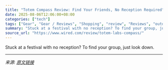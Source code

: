 ```yaml
---
title: "Totem Compass Review: Find Your Friends, No Reception Required"
date: 2025-08-06T12:06:00+08:00
categories: ["tech"]
tags: ["Gear", "Gear / Reviews", "Shopping", "review", "Reviews", "outdoors", "Music", "WYA?"]
summary: "Stuck at a festival with no reception? To find your group, just look down."
source_url: "https://www.wired.com/review/totem-labs-compass/"
---
```


Stuck at a festival with no reception? To find your group, just look down.

---

*来源: [原文链接](https://www.wired.com/review/totem-labs-compass/)*
